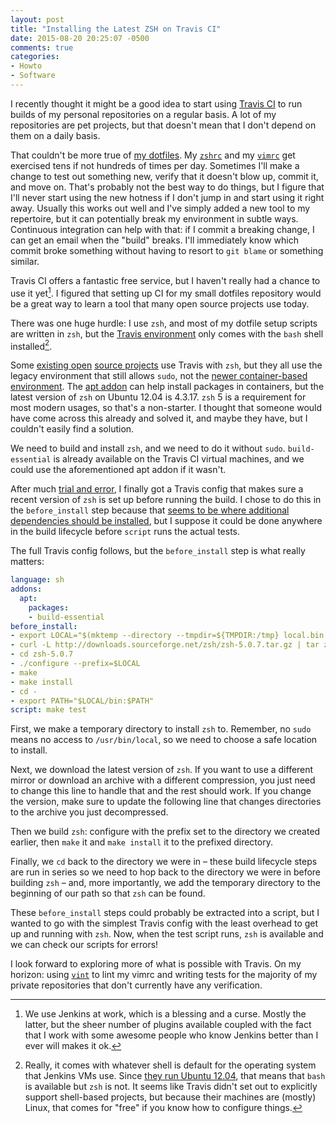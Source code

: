 ```yaml
---
layout: post
title: "Installing the Latest ZSH on Travis CI"
date: 2015-08-20 20:25:07 -0500
comments: true
categories:
- Howto
- Software
---
```


I recently thought it might be a good idea to start using [Travis CI][travis] to run builds of my personal repositories on a regular basis. A lot of my repositories are pet projects, but that doesn't mean that I don't depend on them on a daily basis.

  [travis]: https://travis-ci.org/

That couldn't be more true of [my dotfiles][df]. My [`zshrc`][zshrc] and my [`vimrc`][vimrc] get exercised tens if not hundreds of times per day. Sometimes I'll make a change to test out something new, verify that it doesn't blow up, commit it, and move on. That's probably not the best way to do things, but I figure that I'll never start using the new hotness if I don't jump in and start using it right away. Usually this works out well and I've simply added a new tool to my repertoire, but it can potentially break my environment in subtle ways. Continuous integration can help with that: if I commit a breaking change, I can get an email when the "build" breaks. I'll immediately know which commit broke something without having to resort to `git blame` or something similar.

  [df]: https://github.com/tupton/dotfiles
  [zshrc]: https://github.com/tupton/dotfiles/blob/a5597784778bca973188300b8fff40f9688b2cf5/zsh/zshrc
  [vimrc]: https://github.com/tupton/dotfiles/blob/a5597784778bca973188300b8fff40f9688b2cf5/vim/vimrc

Travis CI offers a fantastic free service, but I haven't really had a chance to use it yet[^travis-vs-jenkins]. I figured that setting up CI for my small dotfiles repository would be a great way to learn a tool that many open source projects use today.

  [^travis-vs-jenkins]: We use Jenkins at work, which is a blessing and a curse. Mostly the latter, but the sheer number of plugins available coupled with the fact that I work with some awesome people who know Jenkins better than I ever will makes it ok.

There was one huge hurdle: I use `zsh`, and most of my dotfile setup scripts are written in `zsh`, but the [Travis environment][travis-env] only comes with the `bash` shell installed[^default-shell].

  [travis-env]: http://docs.travis-ci.com/user/ci-environment/

  [^default-shell]: Really, it comes with whatever shell is default for the operating system that Jenkins VMs use. Since [they run Ubuntu 12.04][travis-virt-env], that means that `bash` is available but `zsh` is not. It seems like Travis didn't set out to explicitly support shell-based projects, but because their machines are (mostly) Linux, that comes for "free" if you know how to configure things.

  [travis-virt-env]: http://docs.travis-ci.com/user/ci-environment/#Virtualization-environments

Some [existing open][zsh-travis-old1] [source projects][zsh-travis-old2] use Travis with `zsh`, but they all use the legacy environment that still allows `sudo`, not the [newer container-based environment][travis-container]. The [apt addon][travis-apt] can help install packages in containers, but the latest version of `zsh` on Ubuntu 12.04 is 4.3.17. `zsh` 5 is a requirement for most modern usages, so that's a non-starter. I thought that someone would have come across this already and solved it, and maybe they have, but I couldn't easily find a solution.

  [zsh-travis-old1]: https://github.com/zsh-users/antigen/blob/7860ce7aecdbed8fd8ff75472ac59c52c2ac9a7e/.travis.yml#L32
  [zsh-travis-old2]: https://github.com/Tarrasch/zsh-bd/blob/e56411daa979996297295515422b618e7419f8fb/.travis.yml#L5
  [travis-container]: http://docs.travis-ci.com/user/migrating-from-legacy/
  [travis-apt]: http://docs.travis-ci.com/user/apt/

We need to build and install `zsh`, and we need to do it without `sudo`. `build-essential` is already available on the Travis CI virtual machines, and we could use the aforementioned apt addon if it wasn't.

After much [trial and error][dotfile-build-history], I finally got a Travis config that makes sure a recent version of `zsh` is set up before running the build. I chose to do this in the `before_install` step because that [seems to be where additional dependencies should be installed][travis-build-lifecycle], but I suppose it could be done anywhere in the build lifecycle before `script` runs the actual tests.

  [dotfile-build-history]: https://travis-ci.org/tupton/dotfiles/builds
  [travis-build-lifecycle]: http://docs.travis-ci.com/user/customizing-the-build/#The-Build-Lifecycle

The full Travis config follows, but the `before_install` step is what really matters:

``` yaml
language: sh
addons:
  apt:
    packages:
    - build-essential
before_install:
- export LOCAL="$(mktemp --directory --tmpdir=${TMPDIR:/tmp} local.bin.XXXXXX)"
- curl -L http://downloads.sourceforge.net/zsh/zsh-5.0.7.tar.gz | tar zx
- cd zsh-5.0.7
- ./configure --prefix=$LOCAL
- make
- make install
- cd -
- export PATH="$LOCAL/bin:$PATH"
script: make test
```

First, we make a temporary directory to install `zsh` to. Remember, no `sudo` means no access to `/usr/bin/local`, so we need to choose a safe location to install.

Next, we download the latest version of `zsh`. If you want to use a different mirror or download an archive with a different compression, you just need to change this line to handle that and the rest should work. If you change the version, make sure to update the following line that changes directories to the archive you just decompressed.

Then we build `zsh`: configure with the prefix set to the directory we created earlier, then `make` it and `make install` it to the prefixed directory.

Finally, we `cd` back to the directory we were in – these build lifecycle steps are run in series so we need to hop back to the directory we were in before building `zsh` – and, more importantly, we add the temporary directory to the beginning of our path so that `zsh` can be found.

These `before_install` steps could probably be extracted into a script, but I wanted to go with the simplest Travis config with the least overhead to get up and running with `zsh`. Now, when the test script runs, `zsh` is available and we can check our scripts for errors!

I look forward to exploring more of what is possible with Travis. On my horizon: using [`vint`][vint] to lint my vimrc and writing tests for the majority of my private repositories that don't currently have any verification.

  [vint]: https://github.com/Kuniwak/vint
